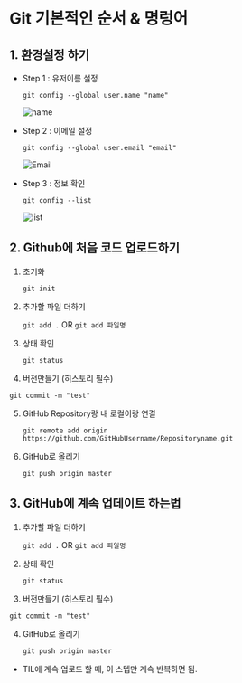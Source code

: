 # Git 기본적인 순서 & 명렁어

## 1. 환경설정 하기

* Step 1 : 유저이름 설정

  ```git config --global user.name "name"```

  ![name](README.assets/name.PNG)

* Step 2 : 이메일 설정

  ```git config --global user.email "email"```

  ![Email](README.assets/Email.PNG)

* Step 3 : 정보 확인

  ```git config --list```

  ![list](README.assets/list.PNG)

## 2. Github에 처음 코드 업로드하기

1. 초기화

   ```git init```

   

2. 추가할 파일 더하기

   ```git add .``` OR ```git add 파일명 ```

   

3. 상태 확인

   ```git status```

   

4.  버전만들기 (히스토리 필수)

   ```git commit -m "test"```

   

5. GitHub Repository랑 내 로컬이랑 연결

   ```git remote add origin https://github.com/GitHubUsername/Repositoryname.git```

   

6. GitHub로 올리기

   ```git push origin master```

## 3. GitHub에 계속 업데이트 하는법

1. 추가할 파일 더하기

   ```git add .``` OR ```git add 파일명 ```

   

2. 상태 확인

   ```git status```

   

3.  버전만들기 (히스토리 필수)

   ```git commit -m "test"```

   

4. GitHub로 올리기

   ```git push origin master```



* TIL에 계속 업로드 할 때, 이 스텝만 계속 반복하면 됨.